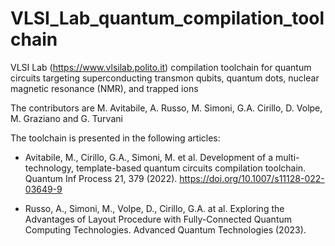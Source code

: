 # VLSI_Lab_quantum_compilation_toolchain

VLSI Lab (https://www.vlsilab.polito.it) compilation toolchain for quantum circuits targeting superconducting transmon qubits, quantum dots, nuclear magnetic resonance (NMR),
and trapped ions

The contributors are M. Avitabile, A. Russo, M. Simoni, G.A. Cirillo, D. Volpe, M. Graziano and G. Turvani

The toolchain is presented in the following articles: 

- Avitabile, M., Cirillo, G.A., Simoni, M. et al. Development of a multi-technology, template-based quantum circuits compilation toolchain. Quantum Inf Process 21, 379 (2022). https://doi.org/10.1007/s11128-022-03649-9

- Russo, A., Simoni, M., Volpe, D., Cirillo, G.A. at al. Exploring the Advantages of Layout Procedure with Fully-Connected Quantum Computing Technologies. Advanced Quantum Technologies (2023).